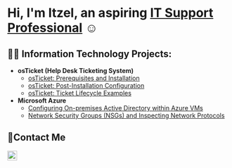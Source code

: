 <h1> Hi, I'm Itzel, an aspiring <a href="https://linkedin.com/in/itzel-tecuanapa-264b80148">IT Support Professional</a> ☺</h1>

<h2>👨‍💻 Information Technology Projects:</h2>

- <b>osTicket (Help Desk Ticketing System)</b>
  - [osTicket: Prerequisites and Installation](https://github.com/itzel-t/osticket-prereqs)
  - [osTicket: Post-Installation Configuration](https://github.com/itzel-t/osticket-post-install-configuration-)
  - [osTicket: Ticket Lifecycle Examples](https://github.com/itzel-t/ticket-lifecycle)
- <b>Microsoft Azure</b>
  - [Configuring On-premises Active Directory within Azure VMs](https://github.com/itzel-t/configure-ad)
  - [Network Security Groups (NSGs) and Inspecting Network Protocols](https://github.com/itzel-t/azure-network-protocols)

<h2>📩Contact Me</h2>

[<img align="left" alt="Itzel| LinkedIn" width="22px" src="https://cdn.jsdelivr.net/npm/simple-icons@v3/icons/linkedin.svg" />][linkedin]

[linkedin]:https://www.linkedin.com/in/itzel-tecuanapa-264b80148

